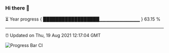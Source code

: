 ### Hi there 👋

⏳ Year progress { ██████████████████▁▁▁▁▁▁▁▁▁▁▁▁ } 63.15 %

---

⏰ Updated on Thu, 19 Aug 2021 12:17:04 GMT

![Progress Bar CI](https://github.com/liununu/liununu/workflows/Progress%20Bar%20CI/badge.svg)
